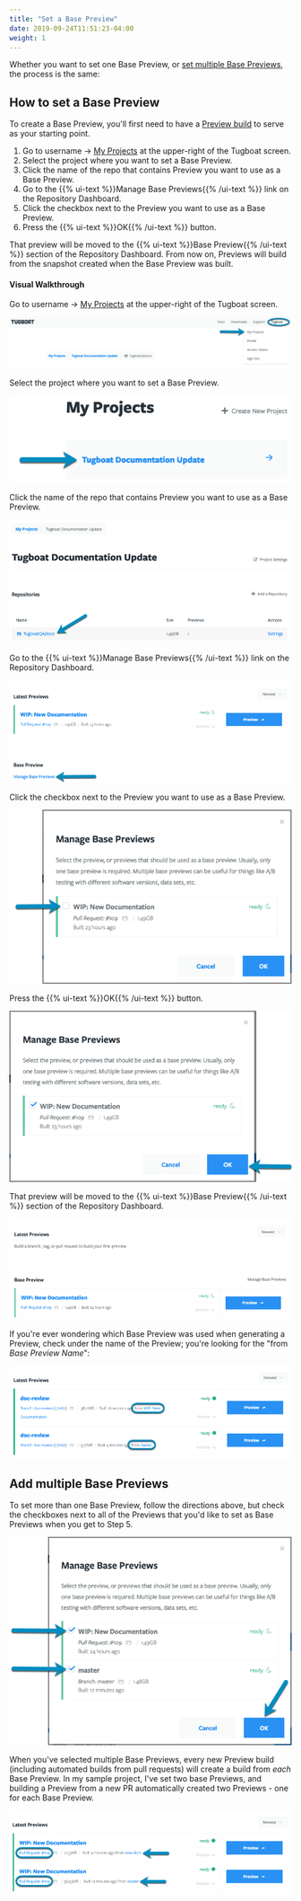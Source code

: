 ```yaml
---
title: "Set a Base Preview"
date: 2019-09-24T11:51:23-04:00
weight: 1
---
```


Whether you want to set one Base Preview, or
[set multiple Base Previews](#add-multiple-base-previews), the process is the
same:

## How to set a Base Preview

To create a Base Preview, you'll first need to have a
[Preview build](../../administer-previews/build-previews/) to serve as your
starting point.

1. Go to username -> [My Projects](https://dashboard.tugboat.qa/projects) at the
   upper-right of the Tugboat screen.
2. Select the project where you want to set a Base Preview.
3. Click the name of the repo that contains Preview you want to use as a Base
   Preview.
4. Go to the {{% ui-text %}}Manage Base Previews{{% /ui-text %}} link on the
   Repository Dashboard.
5. Click the checkbox next to the Preview you want to use as a Base Preview.
6. Press the {{% ui-text %}}OK{{% /ui-text %}} button.

That preview will be moved to the {{% ui-text %}}Base Preview{{% /ui-text %}}
section of the Repository Dashboard. From now on, Previews will build from the
snapshot created when the Base Preview was built.

#### Visual Walkthrough

Go to username -> [My Projects](https://dashboard.tugboat.qa/projects) at the
upper-right of the Tugboat screen.

![Go to username -> My Projects](/_images/go-to-user-my-projects.png)

Select the project where you want to set a Base Preview.

![Select the project](/_images/select-a-project.png)

Click the name of the repo that contains Preview you want to use as a Base
Preview.

![Click into Tugboat repository](/_images/click-into-tugboat-repository.png)

Go to the {{% ui-text %}}Manage Base Previews{{% /ui-text %}} link on the
Repository Dashboard.

![Go to Manage Base Previews](/_images/set-base-preview-go-to-manage-base-previews.png)

Click the checkbox next to the Preview you want to use as a Base Preview.

![Click the checkbox to select a Base Preview](/_images/set-base-preview-click-checkbox.png)

Press the {{% ui-text %}}OK{{% /ui-text %}} button.

![Press OK to confirm Base Preview](/_images/set-base-preview-press-ok.png)

That preview will be moved to the {{% ui-text %}}Base Preview{{% /ui-text %}}
section of the Repository Dashboard.

![Base Preview in repository](/_images/set-base-preview-after.png)

If you're ever wondering which Base Preview was used when generating a Preview,
check under the name of the Preview; you're looking for the "from _Base Preview
Name_":

![View Base Preview for Preview](/_images/view-base-preview-for-preview.png)

## Add multiple Base Previews

To set more than one Base Preview, follow the directions above, but check the
checkboxes next to all of the Previews that you'd like to set as Base Previews
when you get to Step 5.

![Set multiple Base Previews](/_images/set-multiple-base-previews.png)

When you've selected multiple Base Previews, every new Preview build (including
automated builds from pull requests) will create a build from _each_ Base
Preview. In my sample project, I've set two base Previews, and building a
Preview from a new PR automatically created two Previews - one for each Base
Preview.

![Multiple Base Previews generating multiple Preview builds](/_images/multiple-base-preview-builds.png)
